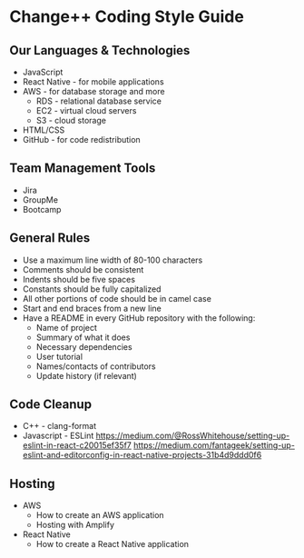 # Change++ Coding Style Guide

## Our Languages & Technologies
- JavaScript
- React Native - for mobile applications
- AWS - for database storage and more
  - RDS - relational database service
  - EC2 - virtual cloud servers
  - S3 - cloud storage
- HTML/CSS
- GitHub - for code redistribution

## Team Management Tools
- Jira
- GroupMe
- Bootcamp

## General Rules
- Use a maximum line width of 80-100 characters
- Comments should be consistent
- Indents should be five spaces
- Constants should be fully capitalized
- All other portions of code should be in camel case
- Start and end braces from a new line
- Have a README in every GitHub repository with the following:
  - Name of project
  - Summary of what it does
  - Necessary dependencies
  - User tutorial
  - Names/contacts of contributors
  - Update history (if relevant)

## Code Cleanup
- C++ - clang-format
- Javascript - ESLint
https://medium.com/@RossWhitehouse/setting-up-eslint-in-react-c20015ef35f7
https://medium.com/fantageek/setting-up-eslint-and-editorconfig-in-react-native-projects-31b4d9ddd0f6

## Hosting
- AWS
  - How to create an AWS application
  - Hosting with Amplify
- React Native
  - How to create a React Native application


